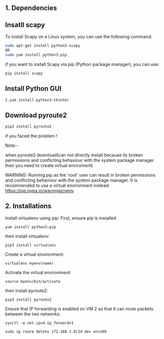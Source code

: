 ## 1. Dependencies
## Insatll scapy
To install Scapy on a Linux system, you can use the following command:
```sh
sudo apt-get install python3-scapy
OR
sudo yum install python3-pip
```
if you want to install Scapy via pip (Python package manager), you can use:
```sh
pip install scapy
```
## Install Python GUI
```sh
2.yum install python3-tkinter
```
## Download pyroute2

```sh
pip3 install pyroute2 
```
if you faced the problem !

Note:-

when pyroute2 download(can not directly install because its broken permissions and conflicting behaviour with the system package manager then you need to create virtual enviroment)

WARNING: Running pip as the 'root' user can result in broken permissions and conflicting behaviour with the system package manager. 
It is recommended to use a virtual environment instead: https://pip.pypa.io/warnings/venv

## 2. Installations
Install virtualenv using pip: First, ensure pip is installed

    yum install python3-pip

then install virtualenv:

    pip3 install virtualenv

Create a virtual environment:

    virtualenv myenv(name)

Activate the virtual environment:

    source myenv/bin/activate

then install pyroute2:

    pip3 install pyroute2

Ensure that IP forwarding is enabled on VM 2 so that it can route packets between the two networks:

    sysctl -w net.ipv4.ip_forward=1

    sudo ip route delete 172.168.3.0/24 dev ens160



